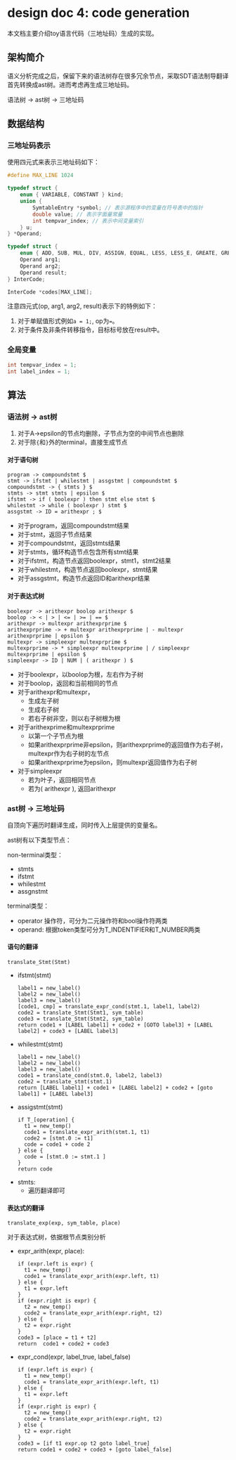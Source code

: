 # design doc 4: code generation

本文档主要介绍toy语言代码（三地址码）生成的实现。

## 架构简介

语义分析完成之后，保留下来的语法树存在很多冗余节点，采取SDT语法制导翻译首先转换成ast树。进而考虑再生成三地址码。

语法树 -> ast树 -> 三地址码

## 数据结构

### 三地址码表示

使用四元式来表示三地址码如下：

```c
#define MAX_LINE 1024

typedef struct {
    enum { VARIABLE, CONSTANT } kind;
    union {
        SymtableEntry *symbol; // 表示源程序中的变量在符号表中的指针
        double value; // 表示字面量常量
        int tempvar_index; // 表示中间变量索引
    } u;
} *Operand;

typedef struct {
    enum { ADD, SUB, MUL, DIV, ASSIGN, EQUAL, LESS, LESS_E, GREATE, GREATE_E } op;
    Operand arg1;
    Operand arg2;
    Operand result;
} InterCode;

InterCode *codes[MAX_LINE];
```

注意四元式(op, arg1, arg2, result)表示下的特例如下：

1. 对于单赋值形式例如`a = 1;`, op为`=`。
2. 对于条件及非条件转移指令，目标标号放在result中。

### 全局变量

```c
int tempvar_index = 1;
int label_index = 1;
```

## 算法

### 语法树 -> ast树

1. 对于A->epsilon的节点均删除，子节点为空的中间节点也删除
2. 对于除`{`和`}`外的terminal，直接生成节点

#### 对于语句树

```
program -> compoundstmt $
stmt -> ifstmt | whilestmt | assgstmt | compoundstmt $
compoundstmt -> { stmts } $
stmts -> stmt stmts | epsilon $
ifstmt -> if ( boolexpr ) then stmt else stmt $
whilestmt -> while ( boolexpr ) stmt $
assgstmt -> ID = arithexpr ; $
```

+ 对于program，返回compoundstmt结果
+ 对于stmt，返回子节点结果
+ 对于compoundstmt，返回stmts结果
+ 对于stmts，循环构造节点包含所有stmt结果
+ 对于ifstmt，构造节点返回boolexpr，stmt1，stmt2结果
+ 对于whilestmt，构造节点返回boolexpr，stmt结果
+ 对于assgstmt，构造节点返回ID和arithexpr结果

#### 对于表达式树

```
boolexpr -> arithexpr boolop arithexpr $
boolop -> < | > | <= | >= | == $
arithexpr -> multexpr arithexprprime $
arithexprprime -> + multexpr arithexprprime | - multexpr arithexprprime | epsilon $
multexpr -> simpleexpr multexprprime $
multexprprime -> * simpleexpr multexprprime | / simpleexpr multexprprime | epsilon $
simpleexpr -> ID | NUM | ( arithexpr ) $
```

+ 对于boolexpr，以boolop为根，左右作为子树
+ 对于boolop，返回和当前相同的节点
+ 对于arithexpr和multexpr，
  + 生成左子树
  + 生成右子树
  + 若右子树非空，则以右子树根为根
+ 对于arithexprime和multexprprime
  + 以第一个子节点为根
  + 如果arithexprprime非epsilon，则arithexprprime的返回值作为右子树，multexpr作为右子树的左节点
  + 如果arithexprprime为epsilon，则multexpr返回值作为右子树
+ 对于simpleexpr
  + 若为叶子，返回相同节点
  + 若为( arithexpr ), 返回arithexpr

### ast树 -> 三地址码

自顶向下遍历时翻译生成，同时传入上层提供的变量名。

ast树有以下类型节点：

non-terminal类型：

+ stmts
+ ifstmt
+ whilestmt
+ assgnstmt

terminal类型：

+ operator 操作符，可分为二元操作符和bool操作符两类
+ operand: 根据token类型可分为T_INDENTIFIER和T_NUMBER两类

#### 语句的翻译

`translate_Stmt(Stmt)`

+ ifstmt(stmt)
    ```
    label1 = new_label()
    label2 = new_label()
    label3 = new_label()
    [code1, cmp] = translate_expr_cond(stmt.1, label1, label2)
    code2 = translate_Stmt(Stmt1, sym_table)
    code3 = translate_Stmt(Stmt2, sym_table)
    return code1 + [LABEL label1] + code2 + [GOTO label3] + [LABEL label2] + code3 + [LABEL label3]
    ```
+ whilestmt(stmt)
  ```
  label1 = new_label()
  label2 = new_label()
  label3 = new_label()
  code1 = translate_cond(stmt.0, label2, label3)
  code2 = translate_stmt(stmt.1)
  return [LABEL label1] + code1 + [LABEL label2] + code2 + [goto label1] + [LABEL label3]

  ```
+ assigstmt(stmt)
  ```
  if T_[operation] {
    t1 = new_temp()
    code1 = translate_expr_arith(stmt.1, t1)
    code2 = [stmt.0 := t1]
    code = code1 + code 2
  } else {
    code = [stmt.0 := stmt.1 ]
  }
  return code
  ```
+ stmts:
    + 遍历翻译即可

#### 表达式的翻译

`translate_exp(exp, sym_table, place)`

对于表达式树，依据根节点类别分析

+ expr_arith(expr, place):
  ```
  if (expr.left is expr) {
    t1 = new_temp()
    code1 = translate_expr_arith(expr.left, t1)
  } else {
    t1 = expr.left
  }
  if (expr.right is expr) {
    t2 = new_temp()
    code2 = translate_expr_arith(expr.right, t2)
  } else {
    t2 = expr.right
  }
  code3 = [place = t1 + t2]
  return  code1 + code2 + code3
  ```
+ expr_cond(expr, label_true, label_false)
  ```
  if (expr.left is expr) {
    t1 = new_temp()
    code1 = translate_expr_arith(expr.left, t1)
  } else {
    t1 = expr.left
  }
  if (expr.right is expr) {
    t2 = new_temp()
    code2 = translate_expr_arith(expr.right, t2)
  } else {
    t2 = expr.right
  }
  code3 = [if t1 expr.op t2 goto label_true]
  return code1 + code2 + code3 + [goto label_false]
  ```
